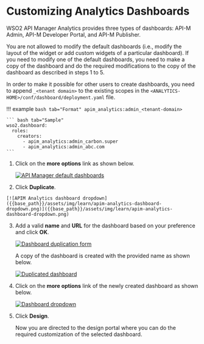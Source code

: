 # Customizing Analytics Dashboards

WSO2 API Manager Analytics provides three types of dashboards: API-M Admin, API-M Developer Portal, and API-M Publisher.

You are not allowed to modify the default dashboards (i.e., modify the layout of the widget or add custom widgets of a particular dashboard). If you need to modify one of the default dashboards, you need to make a copy of the dashboard and do the required modifications to the copy of the dashboard as described in steps 1 to 5.

In order to make it possible for other users to create dashboards, you need to append `_<tenant domain>` to the existing scopes in the `<ANALYTICS-HOME>/conf/dashboard/deployment.yaml` file.

!!! example
    ``` bash tab="Format"
    apim_analytics:admin_<tenant-domain>
    ```

    ``` bash tab="Sample"
    wso2.dashboard:
      roles:
        creators:
          - apim_analytics:admin_carbon.super 
          - apim_analytics:admin_abc.com
    ```

1.  Click on the **more options** link as shown below.

    [![API Manager default dashboards]({{base_path}}/assets/img/learn/apim-analytics-default-dashboards.png)]({{base_path}}/assets/img/learn/apim-analytics-default-dashboards.png)
    
2.   Click **Duplicate**.
    
    [![APIM Analytics dashboard dropdown]({{base_path}}/assets/img/learn/apim-analytics-dashboard-dropdown.png)]({{base_path}}/assets/img/learn/apim-analytics-dashboard-dropdown.png)
    
3.  Add a valid **name** and **URL** for the dashboard based on your preference and click **OK**.

    [![Dashboard duplication form]({{base_path}}/assets/img/learn/apim-analytics-dashboard-duplication-form.png)]({{base_path}}/assets/img/learn/apim-analytics-dashboard-duplication-form.png)
    
     A copy of the dashboard is created with the provided name as shown below.
    
    [![Duplicated dashboard]({{base_path}}/assets/img/learn/apim-analytics-duplicated-dashboard.png)]({{base_path}}/assets/img/learn/apim-analytics-duplicated-dashboard.png)
    
4.  Click on the **more options** link of the newly created dashboard as shown below.
    
    [![Dashboard dropdown]({{base_path}}/assets/img/learn/apim-analytics-design-dropdown.png)]({{base_path}}/assets/img/learn/apim-analytics-design-dropdown.png)

5. Click **Design**.
    
     Now you are directed to the design portal where you can do the required customization of the selected dashboard.
